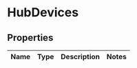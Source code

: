 
# HubDevices

## Properties
Name | Type | Description | Notes
------------ | ------------- | ------------- | -------------



